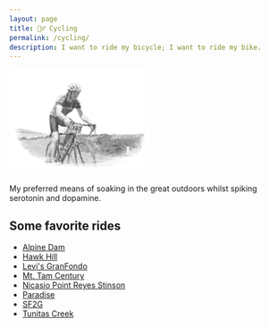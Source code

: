 ```yaml
---
layout: page
title: 🚴‍♂️ Cycling
permalink: /cycling/
description: I want to ride my bicycle; I want to ride my bike.
---
```

<img src="/assets/og/marin.ride.bw.png" width="50%" height="50%">

My preferred means of soaking in the great outdoors whilst spiking serotonin and dopamine.

## Some favorite rides
- [Alpine Dam](/alpine-dam/)
- [Hawk Hill](/hawk-hill/)
- [Levi's GranFondo](/levis/)
- [Mt. Tam Century](/mt-tam-century/)
- [Nicasio Point Reyes Stinson](/point-reyes/)
- [Paradise](/paradise/)
- [SF2G](/sf2g/)
- [Tunitas Creek](/tunitas/)